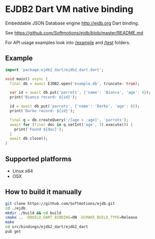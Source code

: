 # EJDB2 Dart VM native binding

Embeddable JSON Database engine http://ejdb.org Dart binding.

See https://github.com/Softmotions/ejdb/blob/master/README.md

For API usage examples look into [/example](https://github.com/Softmotions/ejdb/tree/master/src/bindings/ejdb2_dart/example) and [/test](https://github.com/Softmotions/ejdb/tree/master/src/bindings/ejdb2_dart/test) folders.

## Example

```dart
import 'package:ejdb2_dart/ejdb2_dart.dart';

void main() async {
  final db = await EJDB2.open('example.db', truncate: true);

  var id = await db.put('parrots', {'name': 'Bianca', 'age': 4});
  print('Bianca record: ${id}');

  id = await db.put('parrots', {'name': 'Darko', 'age': 8});
  print('Darko record: ${id}');

  final q = db.createQuery('/[age > :age]', 'parrots');
  await for (final doc in q.setInt('age', 3).execute()) {
    print('Found ${doc}');
  }
  await db.close();
}
```

## Supported platforms

* Linux x64
* OSX

## How to build it manually

``` sh
git clone https://github.com/Softmotions/ejdb.git
cd ./ejdb
mkdir ./build && cd build
cmake .. -DBUILD_DART_BINDING=ON -DCMAKE_BUILD_TYPE=Release
make
cd src/bindings/ejdb2_dart/ejdb2_dart
pub get
```

